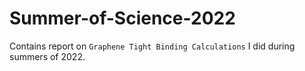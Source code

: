 # Summer-of-Science-2022
Contains report on `Graphene Tight Binding Calculations` I did during summers of 2022.
